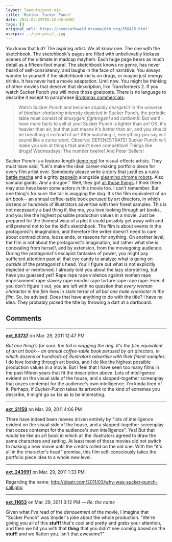 ```yaml
---
layout: layouts/post.njk
title: 'Review: Sucker Punch'
date: 2011-03-29T05:52:00.000Z
tags: []
original_url: 'https://nemorathwald.dreamwidth.org/358415.html'
userpic: ../userpics/_.jpg
---
```

You know that kid? The aspiring artist. We all know one. The one with the sketchbook. The sketchbook's pages are filled with unbelievably kickass scenes of the ultimate in madcap mayhem. Each huge page bears as much detail as a fifteen-foot mural. The sketchbook knows no genre, has never heard of self-consistency, and laughs in the face of narrative. You always wonder to yourself if the sketchbook kid is on drugs, or maybe just energy drinks. It has never had a movie adaptation. Until now. You might be thinking of other movies that deserve that description, like Transformers 2. If you watch Sucker Punch you will move those goalposts. There is no language to describe it except to paraphrase [Brutomax commercials](http://www.thefump.com/side_artist.php?id=52):

> Watch Sucker Punch and become _stupidly energetic!_ In the universe of _bladder-shattering intensity_ depicted in Sucker Punch, the periodic table must consist of _shoxygen!_ _fightrogen!_ and _carbomb_! But wait! I have more facts to yell at you! Sucker Punch is lighter than air! OK, it's heavier than air, but that just means it's _better_ than air, and you should be breathing it _instead_ of air! After watching it, everything you say will sound like a curse word. Observe: DEFENESTRATE! Sucker Punch will make you win at things that aren't even competitive! Things like drugs! Wednesdays! The number twelve! And Peter Sellers!

Sucker Punch is a feature-length [demo reel](http://en.wikipedia.org/wiki/Reel#Demo_reels) for visual-effects artists. They must have said, "Let's make the ideal career-making portfolio piece for every film artist ever. Somebody please write a story that justifies a rusty [battle mecha](http://tvtropes.org/pmwiki/pmwiki.php/Main/HumongousMecha) and a gritty [zeppelin](http://tvtropes.org/pmwiki/pmwiki.php/Main/ThoseMagnificentFlyingMachines) alongside [gleaming chrome robots](http://tvtropes.org/pmwiki/pmwiki.php/Main/AsceticAesthetic). Also samurai giants. _And_ a dragon." Well, they got [all those things](http://tvtropes.org/pmwiki/pmwiki.php/Main/NinjaPirateZombieRobot). I think there may also have been some actors in this movie too. I can't remember. But one thing's for sure: the tail is wagging the dog. It's the film equivalent of an art book-- an annual coffee-table book perused by art directors, in which dozens or hundreds of illustrators advertise with their finest samples. This is not necessarily a bad thing if, like me, you love looking through art books, and you like the highest possible production values in a movie. Just be prepared for the thinnest wisp of a plot it could possibly get away with and still pretend not to be the kid's sketchbook. The film is about events in the protagonist's imagination, and therefore the writer doesn't need to care about contradictions, loose ends, or reasons for anything. On another level, the film is not about the protagonist's imagination, but rather what she is concealing from herself, and by extension, from the moviegoing audience. During the protagonist's escapist fantasies of power, you might pay sufficient attention past all that eye candy to analyze what is going on _outside_ of the protagonist's head. You'll figure out what is not explicitly depicted or mentioned. I already told you about the lazy storytelling, but have you guessed yet? Rape rape rape violence against women rape imprisonment rape slavery rape murder rape torture rape rape rape. Even if you don't figure it out, you are left with no question that _every woman character in the film_ lives in stark terror of _all but one male character in the film_. So, be advised. Does that have anything to do with the title? I have no idea. They probably picked the title by throwing a dart at a dartboard.

## Comments

---

**[ext_63737](https://www.dreamwidth.org/users/ext_63737)** on Mar. 29, 2011 12:47 PM

_But one thing's for sure: the tail is wagging the dog. It's the film equivalent of an art book-- an annual coffee-table book perused by art directors, in which dozens or hundreds of illustrators advertise with their finest samples._ I do love looking through art books, and I do like the highest possible production values in a movie. But I feel that I have seen too many films in the past fifteen years that fit the description above. Lots of intelligence evident on the visual side of the house, and a slapped-together screenplay that oozes contempt for the audience's own intelligence. I'm kinda tired of it. Perhaps, if _Sucker-Punch_ takes its artwork to the kind of extremes you describe, it might go so far as to be interesting.

---

**[ext_21159](https://www.dreamwidth.org/users/ext_21159)** on Mar. 29, 2011 4:06 PM

There have indeed been movies driven entirely by "lots of intelligence evident on the visual side of the house, and a slapped-together screenplay that oozes contempt for the audience's own intelligence". Yes! But that would be like an art book in which all the illustrators agreed to draw the same characters and setting. At least most of those movies did not switch to making a new movie until the credits rolled on the old one. With the "it's all in the character's head" premise, this film self-consciously takes the portfolio piece idea to a whole new level.

---

**[ext_243991](https://www.dreamwidth.org/users/ext_243991)** on Mar. 29, 2011 1:33 PM

Regarding the name: http://blastr.com/2011/03/why-was-sucker-punch-call.php

---

**[ext_11653](https://www.dreamwidth.org/users/ext_11653)** on Mar. 29, 2011 3:12 PM — *Re: the name*

Given what I've read of the _denouement_ of the movie, I imagine that "Sucker Punch" was Snyder's joke about the whole production. "We're giving you all of this **stuff!** that's cool and pretty and grabs your attention, and then we hit you with that **_thing_** that you didn't see coming based on the **stuff!** and we flatten you. Isn't that awesome?"
